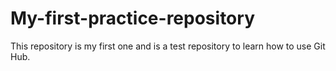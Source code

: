 # My-first-practice-repository
This repository is my first one and is a test repository to learn how to use Git Hub.
